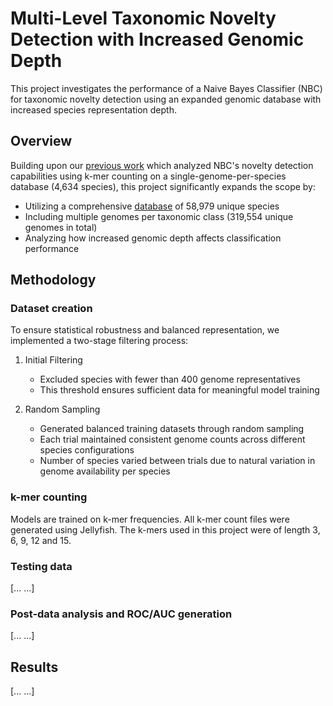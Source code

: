 # Multi-Level Taxonomic Novelty Detection with Increased Genomic Depth
This project investigates the performance of a Naive Bayes Classifier (NBC) for taxonomic novelty detection using an expanded genomic database with increased species representation depth.

## Overview
Building upon our [previous work](https://github.com/key-r-code/naive-bayes-multi-level-basic) which analyzed NBC's novelty detection capabilities using k-mer counting on a single-genome-per-species database (4,634 species), this project significantly expands the scope by:

- Utilizing a comprehensive [database](./database/extended_lineage.csv) of 58,979 unique species
- Including multiple genomes per taxonomic class (319,554 unique genomes in total)
- Analyzing how increased genomic depth affects classification performance

## Methodology

### Dataset creation

To ensure statistical robustness and balanced representation, we implemented a two-stage filtering process:

1. Initial Filtering

    * Excluded species with fewer than 400 genome representatives
    * This threshold ensures sufficient data for meaningful model training

2. Random Sampling

    * Generated balanced training datasets through random sampling
    * Each trial maintained consistent genome counts across different species configurations
    * Number of species varied between trials due to natural variation in genome availability per species

### k-mer counting

Models are trained on k-mer frequencies. All k-mer count files were generated using Jellyfish. The k-mers used in this project were of length 3, 6, 9, 12 and 15. 

### Testing data

[...  ...]

### Post-data analysis and ROC/AUC generation

[...  ...]

## Results

[...  ...] 